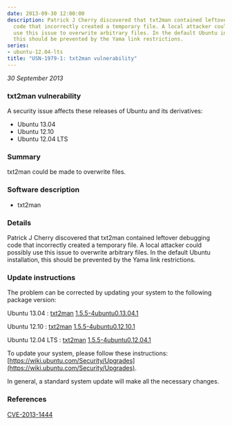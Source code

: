 ```yaml
---
date: 2013-09-30 12:00:00
description: Patrick J Cherry discovered that txt2man contained leftover debugging
  code that incorrectly created a temporary file. A local attacker could possibly
  use this issue to overwrite arbitrary files. In the default Ubuntu installation,
  this should be prevented by the Yama link restrictions.
series:
- ubuntu-12.04-lts
title: "USN-1979-1: txt2man vulnerability"
---
```


*30 September 2013*

### txt2man vulnerability

A security issue affects these releases of Ubuntu and its derivatives:

* Ubuntu 13.04
* Ubuntu 12.10
* Ubuntu 12.04 LTS

### Summary

txt2man could be made to overwrite files. 

### Software description

* txt2man 

### Details

Patrick J Cherry discovered that txt2man contained leftover debugging code that incorrectly created a temporary file. A local attacker could possibly use this issue to overwrite arbitrary files. In the default Ubuntu installation, this should be prevented by the Yama link restrictions. 

### Update instructions

The problem can be corrected by updating your system to the following package version:

Ubuntu 13.04
 : [txt2man](https://launchpad.net/ubuntu/+source/txt2man) <span> [1.5.5-4ubuntu0.13.04.1](https://launchpad.net/ubuntu/+source/txt2man/1.5.5-4ubuntu0.13.04.1) </span> 

Ubuntu 12.10
 : [txt2man](https://launchpad.net/ubuntu/+source/txt2man) <span> [1.5.5-4ubuntu0.12.10.1](https://launchpad.net/ubuntu/+source/txt2man/1.5.5-4ubuntu0.12.10.1) </span> 

Ubuntu 12.04 LTS
 : [txt2man](https://launchpad.net/ubuntu/+source/txt2man) <span> [1.5.5-4ubuntu0.12.04.1](https://launchpad.net/ubuntu/+source/txt2man/1.5.5-4ubuntu0.12.04.1) </span> 

To update your system, please follow these instructions: [https://wiki.ubuntu.com/Security/Upgrades](https://wiki.ubuntu.com/Security/Upgrades).

In general, a standard system update will make all the necessary changes. 

### References

 
 [CVE-2013-1444](http://people.ubuntu.com/~ubuntu-security/cve/CVE-2013-1444)